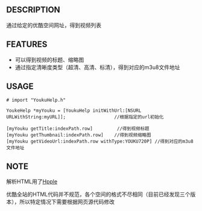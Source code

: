 ## DESCRIPTION
通过给定的优酷空间网址，得到视频列表

## FEATURES
* 可以得到视频的标题、缩略图
* 通过指定清晰度类型（超清、高清、标清），得到对应的m3u8文件地址

## USAGE
```
# import "YoukuHelp.h"

YoukeHelp *myYouku = [YoukuHelp initWithUrl:[NSURL URLWithString:myURL]];                  //根据指定的url初始化

[myYouku getTitle:indexPath.row]         //得到视频标题
[myYouku getThumbnail:indexPath.row]    //得到视频缩略图
[myYouku getVideoUrl:indexPath.row withType:YOUKU720P] //得到对应的m3u8文件地址
```
## NOTE
 
解析HTML用了[Hpple](https://github.com/topfunky/hpple)

优酷全站的HTML代码并不规范，各个空间的格式不尽相同（目前已经发现三个版本），所以特定情况下需要根据网页源代码修改

